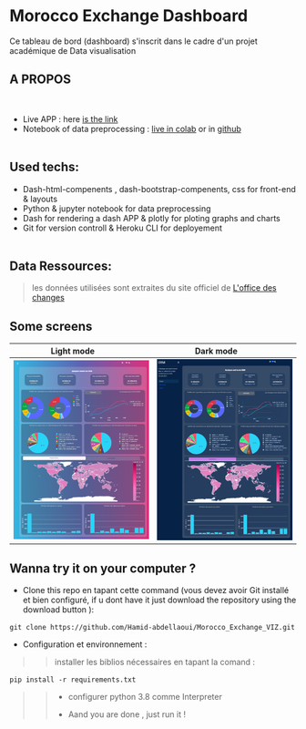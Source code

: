 # Morocco Exchange Dashboard
Ce tableau de bord (dashboard) s'inscrit dans le cadre d'un projet académique de Data visualisation
<br>

## A PROPOS 
<br>

* Live APP : here [is the link](https://morocco-exchange-dash.herokuapp.com/)
* Notebook of data preprocessing : [live in colab](https://colab.research.google.com/drive/1D9tW1ulNPmK90rdm2jBOfPIKudBT-ULW?usp=sharing) or in [github](https://github.com/Hamid-abdellaoui/Morocco_Exchange_VIZ/blob/master/Data/Data_prep.ipynb)
<br><br>
## Used techs:
* Dash-html-compenents , dash-bootstrap-compenents, css  for front-end & layouts
* Python & jupyter notebook for data preprocessing
* Dash for rendering a dash APP & plotly for ploting graphs and charts
* Git for version controll & Heroku CLI for deployement
<br><br>
## Data Ressources:
 > les données utilisées sont extraites du site officiel de [L'office des changes](https://www.oc.gov.ma/) 
 >

## Some screens 
<table>
  <thead>
    <tr>
      <th>Light mode &nbsp; &nbsp; &nbsp; &nbsp;</th>
      <th> Dark mode &nbsp; &nbsp; &nbsp; &nbsp;</th>
    </tr>
  </thead>
  <tr>
    <td><img src="https://github.com/Hamid-abdellaoui/Morocco_Exchange_VIZ/blob/master/assets/screen2.png" alt="1" width = 360px height = auto></td>
    <td><img src="https://github.com/Hamid-abdellaoui/Morocco_Exchange_VIZ/blob/master/assets/screen1.png" alt="2" width = 360px height = auto></td>
   </tr> 
</table>

## Wanna try it on your computer ?


* Clone this repo en tapant cette command (vous devez avoir Git installé et bien configuré, if u dont have it just download the repository using the download button ):

```
git clone https://github.com/Hamid-abdellaoui/Morocco_Exchange_VIZ.git

```
* Configuration et environnement :
 >> installer les biblios nécessaires en tapant la comand :
 >> 
 ```
pip install -r requirements.txt

```
>> - configurer python  3.8 comme Interpreter
>> 
>> - Aand you are done , just run it  !
